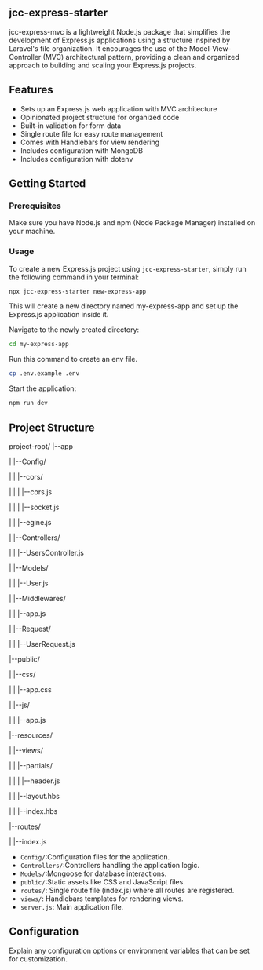 ## jcc-express-starter

jcc-express-mvc is a lightweight Node.js package that simplifies the development of Express.js applications using a structure inspired by Laravel's file organization. It encourages the use of the Model-View-Controller (MVC) architectural pattern, providing a clean and organized approach to building and scaling your Express.js projects.

## Features

- Sets up an Express.js web application with MVC architecture
- Opinionated project structure for organized code
- Built-in validation for form data
- Single route file for easy route management
- Comes with Handlebars for view rendering
- Includes configuration with MongoDB
- Includes configuration with dotenv

## Getting Started

### Prerequisites

Make sure you have Node.js and npm (Node Package Manager) installed on your machine.

### Usage

To create a new Express.js project using `jcc-express-starter`, simply run the following command in your terminal:

```bash
npx jcc-express-starter new-express-app
```

This will create a new directory named my-express-app and set up the Express.js application inside it.

Navigate to the newly created directory:

```bash
cd my-express-app
```

Run this command to create an env file.

```bash
cp .env.example .env
```

Start the application:

```bash
npm run dev
```

## Project Structure

project-root/
|--app

| |--Config/

| | |--cors/

| | | |--cors.js

| | | |--socket.js

| | |--egine.js

| |--Controllers/

| | |--UsersController.js

| |--Models/

| | |--User.js

| |--Middlewares/

| | |--app.js

| |--Request/

| | |--UserRequest.js

|--public/

| |--css/

| | |--app.css

| |--js/

| | |--app.js

|--resources/

| |--views/

| | |--partials/

| | | |--header.js

| | |--layout.hbs

| | |--index.hbs

|--routes/

| |--index.js

- `Config/`:Configuration files for the application.
- `Controllers/`:Controllers handling the application logic.
- `Models/`:Mongoose for database interactions.
- `public/`:Static assets like CSS and JavaScript files.
- `routes/`: Single route file (index.js) where all routes are registered.
- `views/`: Handlebars templates for rendering views.
- `server.js`: Main application file.

## Configuration

Explain any configuration options or environment variables that can be set for customization.
